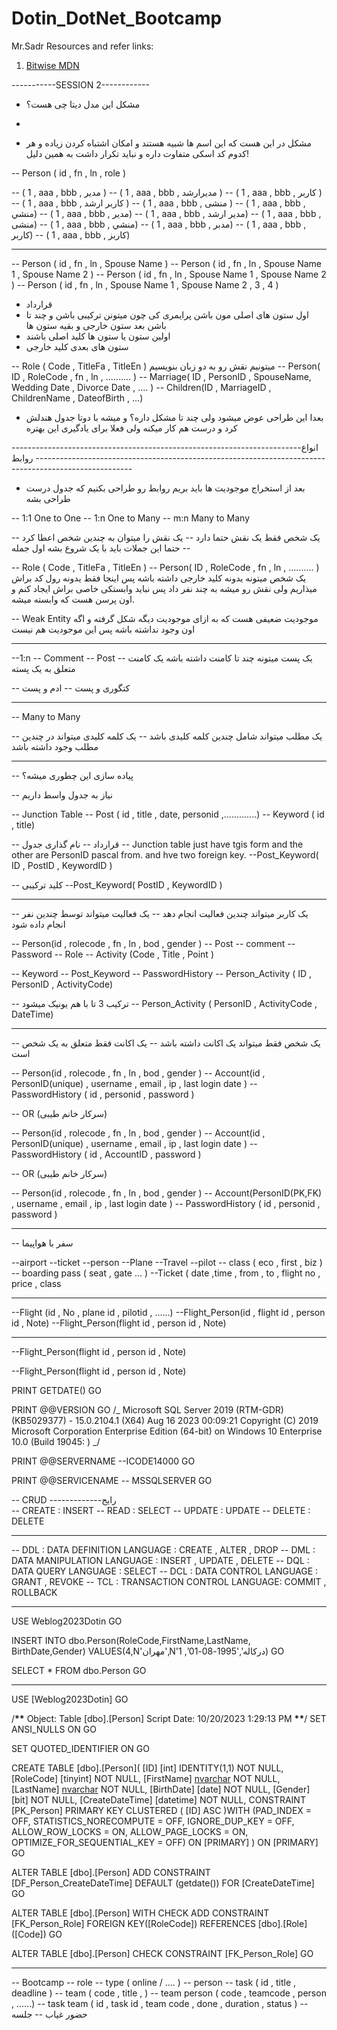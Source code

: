# Dotin_DotNet_Bootcamp

Mr.Sadr Resources and refer links:

1. <a href=" https://learn.microsoft.com/en-us/dotnet/csharp/language-reference/operators/bitwise-and-shift-operators">Bitwise MDN</a>

-----------SESSION 2------------

- مشکل این مدل دیتا چی هست؟
-

- مشکل در این هست که این اسم ها شبیه هستند و امکان اشتباه کردن زیاده و هر کدوم کد اسکی متفاوت داره و نباید تکرار داشت به همین دلیل!

-- Person ( id , fn , ln , role )

-- ( 1 , aaa , bbb , مدیر )
-- ( 1 , aaa , bbb , مدیرارشد )
-- ( 1 , aaa , bbb , کاربر )
-- ( 1 , aaa , bbb , کاربر ارشد )
-- ( 1 , aaa , bbb , منشی )
-- ( 1 , aaa , bbb , منشي)
-- ( 1 , aaa , bbb , مدیر)
-- ( 1 , aaa , bbb , مدیر ارشد)
-- ( 1 , aaa , bbb , منشی)
-- ( 1 , aaa , bbb , منشي)
-- ( 1 , aaa , bbb , مدبر)
-- ( 1 , aaa , bbb , کاربر)
-- ( 1 , aaa , bbb , کاربز)

---

-- Person ( id , fn , ln , Spouse Name )
-- Person ( id , fn , ln , Spouse Name 1 , Spouse Name 2 )
-- Person ( id , fn , ln , Spouse Name 1 , Spouse Name 2 )
-- Person ( id , fn , ln , Spouse Name 1 , Spouse Name 2 , 3 , 4 )

- قرارداد
- اول ستون های اصلی مون باشن پرایمری کی چون میتونن ترکیبی باشن و چند تا باشن بعد ستون خارجی و بقیه ستون ها
- اولین ستون یا ستون ها کلید اصلی باشند
- ستون های بعدی کلید خارجی

-- Role ( Code , TitleFa , TitleEn ) میتونیم نقش رو به دو زبان بنویسیم
-- Person( ID , RoleCode , fn , ln , .......... )
-- Marriage( ID , PersonID , SpouseName, Wedding Date , Divorce Date , .... )
-- Children(ID , MarriageID , ChildrenName , DateofBirth , ...)

- بعدا این طراحی عوض میشود ولی چند تا مشکل داره؟ و میشه با دوتا جدول هندلش کرد و درست هم کار میکنه ولی فعلا برای یادگیری این بهتره

------------------------------------------------------------------------انواع روابط ------------------------------------------------------------------------------------------------------

- بعد از استخراج موجودیت ها باید بریم روابط رو طراحی بکنیم که جدول درست طراحی بشه

-- 1:1 One to One
-- 1:n One to Many
-- m:n Many to Many

-- یک شخص فقط یک نقش حتما دارد
-- یک نقش را میتوان به چندین شخص اعطا کرد
-- حتما این جملات باید با یک شروع بشه اول جمله

-- Role ( Code , TitleFa , TitleEn )
-- Person( ID , RoleCode , fn , ln , .......... ) یک شخص میتونه یدونه کلید خارجی داشته باشه پس اینجا فقط یدونه رول کد براش میذاریم ولی نقش رو میشه به چند نفر داد پس نباید وابستکی خاصی براش ایجاد کنم و اون پرسن هست که وابسته میشه.

-- Weak Entity موجودیت ضعیفی هست که به ازای موجودیت دیگه شکل گرفته و اگه اون وجود نداشته باشه پس این موجودیت هم نیست

---

--1:n
-- Comment
-- Post
-- یک پست میتونه چند تا کامنت داشته باشه یک کامنت متعلق به یک پسته

-- کتگوری و پست
-- ادم و پست

---

-- Many to Many

-- یک مطلب میتواند شامل چندین کلمه کلیدی باشد
-- یک کلمه کلیدی میتواند در چندین مطلب وجود داشته باشد

---

-- پیاده سازی این چطوری میشه؟

-- نیاز به جدول واسط داریم

-- Junction Table
-- Post ( id , title , date, personid ,.............)
-- Keyword ( id , title)

-- قرارداد
-- نام گذاری جدول
-- Junction table just have tgis form and the other are PersonID pascal from. and hve two foreign key.
--Post_Keyword( ID , PostID , KeywordID )

-- کلید ترکیبی
--Post_Keyword( PostID , KeywordID )

---

-- یک کاربر میتواند چندین فعالیت انجام دهد
-- یک فعالیت میتواند توسط چندین نفر انجام داده شود

-- Person(id , rolecode , fn , ln , bod , gender )
-- Post
-- comment
-- Password
-- Role
-- Activity (Code , Title , Point )

-- Keyword
-- Post_Keyword
-- PasswordHistory
-- Person_Activity ( ID , PersonID , ActivityCode)

-- ترکیب 3 تا با هم یونیک میشود
-- Person_Activity ( PersonID , ActivityCode , DateTime)

---

-- یک شخص فقط میتواند یک اکانت داشته باشد
-- یک اکانت فقط متعلق به یک شخص است

-- Person(id , rolecode , fn , ln , bod , gender )
-- Account(id , PersonID(unique) , username , email , ip , last login date )
-- PasswordHistory ( id , personid , password )

-- OR (سرکار خانم طیبی)

-- Person(id , rolecode , fn , ln , bod , gender )
-- Account(id , PersonID(unique) , username , email , ip , last login date )
-- PasswordHistory ( id , AccountID , password )

-- OR (سرکار خانم طیبی)

-- Person(id , rolecode , fn , ln , bod , gender )
-- Account(PersonID(PK,FK) , username , email , ip , last login date )
-- PasswordHistory ( id , personid , password )

---

-- سفر با هواپیما

--airport
--ticket
--person
--Plane
--Travel
--pilot
-- class ( eco , first , biz )
-- boarding pass ( seat , gate ... )
--Ticket ( date ,time , from , to , flight no , price , class

---

--Flight (id , No , plane id , pilotid , ......)
--Flight_Person(id , flight id , person id , Note)
--Flight_Person(flight id , person id , Note)

---

--Flight_Person(flight id , person id , Note)

--Flight_Person(flight id , person id , Note)

PRINT GETDATE()
GO

PRINT @@VERSION
GO
/_
Microsoft SQL Server 2019 (RTM-GDR) (KB5029377) - 15.0.2104.1 (X64)
Aug 16 2023 00:09:21
Copyright (C) 2019 Microsoft Corporation
Enterprise Edition (64-bit) on Windows 10 Enterprise 10.0 <X64> (Build 19045: )
_/

PRINT @@SERVERNAME --ICODE14000
GO

PRINT @@SERVICENAME -- MSSQLSERVER
GO

-- CRUD -------------رایج  
-- CREATE : INSERT
-- READ : SELECT
-- UPDATE : UPDATE
-- DELETE : DELETE

---

-- DDL : DATA DEFINITION LANGUAGE : CREATE , ALTER , DROP
-- DML : DATA MANIPULATION LANGUAGE : INSERT , UPDATE , DELETE
-- DQL : DATA QUERY LANGUAGE : SELECT
-- DCL : DATA CONTROL LANGUAGE : GRANT , REVOKE
-- TCL : TRANSACTION CONTROL LANGUAGE: COMMIT , ROLLBACK

---

USE Weblog2023Dotin
GO

INSERT INTO dbo.Person(RoleCode,FirstName,LastName, BirthDate,Gender)
VALUES(4,N'مهران',N'درکاله','1995-08-01', 1)
GO

SELECT \*
FROM dbo.Person
GO

---

USE [Weblog2023Dotin]
GO

/**\*\*** Object: Table [dbo].[Person] Script Date: 10/20/2023 1:29:13 PM **\*\***/
SET ANSI_NULLS ON
GO

SET QUOTED_IDENTIFIER ON
GO

CREATE TABLE [dbo].[Person](
[ID] [int] IDENTITY(1,1) NOT NULL,
[RoleCode] [tinyint] NOT NULL,
[FirstName] [nvarchar](50) NOT NULL,
[LastName] [nvarchar](50) NOT NULL,
[BirthDate] [date] NOT NULL,
[Gender] [bit] NOT NULL,
[CreateDateTime] [datetime] NOT NULL,
CONSTRAINT [PK_Person] PRIMARY KEY CLUSTERED
(
[ID] ASC
)WITH (PAD_INDEX = OFF, STATISTICS_NORECOMPUTE = OFF, IGNORE_DUP_KEY = OFF, ALLOW_ROW_LOCKS = ON, ALLOW_PAGE_LOCKS = ON, OPTIMIZE_FOR_SEQUENTIAL_KEY = OFF) ON [PRIMARY]
) ON [PRIMARY]
GO

ALTER TABLE [dbo].[Person] ADD CONSTRAINT [DF_Person_CreateDateTime] DEFAULT (getdate()) FOR [CreateDateTime]
GO

ALTER TABLE [dbo].[Person] WITH CHECK ADD CONSTRAINT [FK_Person_Role] FOREIGN KEY([RoleCode])
REFERENCES [dbo].[Role] ([Code])
GO

ALTER TABLE [dbo].[Person] CHECK CONSTRAINT [FK_Person_Role]
GO

---

-- Bootcamp
-- role
-- type ( online / .... )
-- person
-- task ( id , title , deadline )
-- team ( code , title , )
-- team person ( code , teamcode , person , ......)
-- task team ( id , task id , team code , done , duration , status )
-- حضور غیاب
-- جلسه
